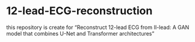 # 12-lead-ECG-reconstruction
this repository is create for “Reconstruct 12-lead ECG from II-lead: A GAN model that combines U-Net and Transformer architectures”
